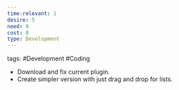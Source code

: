```yaml
---
time-relevant: 1
desire: 5
need: 0
cost: 0
type: Development
---
```

tags: #Development #Coding

- Download and fix current plugin.
- Create simpler version with just drag and drop for lists.